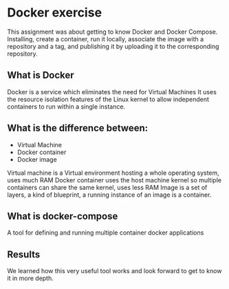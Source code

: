 # Docker exercise
This assignment was about getting to know Docker and Docker Compose.
Installing, create a container, run it locally, associate the image with a
repository and a tag, and publishing it by uploading it to the corresponding repository.

## What is Docker
Docker is a service which eliminates the need for Virtual Machines
It uses the resource isolation features of the Linux kernel to allow
independent containers to run within a single instance.

## What is the difference between:
* Virtual Machine
* Docker container
* Docker image

Virtual machine is a Virtual environment hosting a whole operating system, uses much RAM
Docker container uses the host machine kernel so multiple containers can share the same kernel, uses less RAM
Image is a set of layers, a kind of blueprint, a running instance of an image is a container.

## What is docker-compose
A tool for defining and running multiple container docker applications

## Results
We learned how this very useful tool works and look forward to get to know it in more depth.
